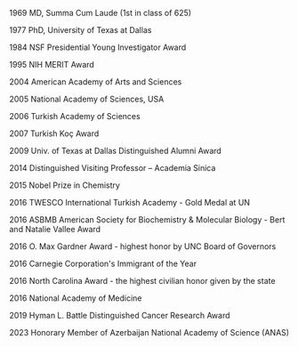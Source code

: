 1969 MD, Summa Cum Laude (1st in class of 625)

1977 PhD, University of Texas at Dallas

1984 NSF Presidential Young Investigator Award

1995 NIH MERIT Award

2004 American Academy of Arts and Sciences

2005 National Academy of Sciences, USA

2006 Turkish Academy of Sciences

2007 Turkish Koç Award

2009 Univ. of Texas at Dallas Distinguished Alumni Award

2014 Distinguished Visiting Professor – Academia Sinica

2015 Nobel Prize in Chemistry

2016 TWESCO International Turkish Academy - Gold Medal at UN

2016 ASBMB American Society for Biochemistry & Molecular Biology - Bert and Natalie Vallee Award

2016 O. Max Gardner Award - highest honor by UNC Board of Governors

2016 Carnegie Corporation's Immigrant of the Year

2016 North Carolina Award - the highest civilian honor given by the state

2016 National Academy of Medicine

2019 Hyman L. Battle Distinguished Cancer Research Award

2023 Honorary Member of Azerbaijan National Academy of Science (ANAS)

